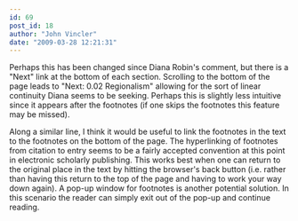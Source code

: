 ```yaml
---
id: 69
post_id: 18
author: "John Vincler"
date: "2009-03-28 12:21:31"
---
```

Perhaps this has been changed since Diana Robin's comment, but there is a "Next" link at the bottom of each section. Scrolling to the bottom of the page leads to "Next: 0.02 Regionalism" allowing for the sort of linear continuity Diana seems to be seeking. Perhaps this is slightly less intuitive since it appears after the footnotes (if one skips the footnotes this feature may be missed). 




Along a similar line, I think it would be useful to link the footnotes in the text to the footnotes on the bottom of the page. The hyperlinking of footnotes from citation to entry seems to be a fairly accepted convention at this point in electronic scholarly publishing. This works best when one can return to the original place in the text by hitting the browser's back button (i.e. rather than having this return to the top of the page and having to work your way down again). A pop-up window for footnotes is another potential solution. In this scenario the reader can simply exit out of the pop-up and continue reading.

